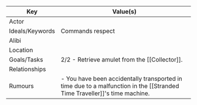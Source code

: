 | Key             | Value(s)                                                                                                                 |
| --------------- | ------------------------------------------------------------------------------------------------------------------------ |
| Actor           |                                                                                                                          |
| Ideals/Keywords | Commands respect                                                                                                         |
| Alibi           |                                                                                                                          |
| Location        |                                                                                                                          |
| Goals/Tasks     | 2/2 - Retrieve amulet from the [[Collector]].                                                                            |
| Relationships   |                                                                                                                          |
| Rumours         | - You have been accidentally transported in time due to a malfunction in the [[Stranded Time Traveller]]'s time machine. |
